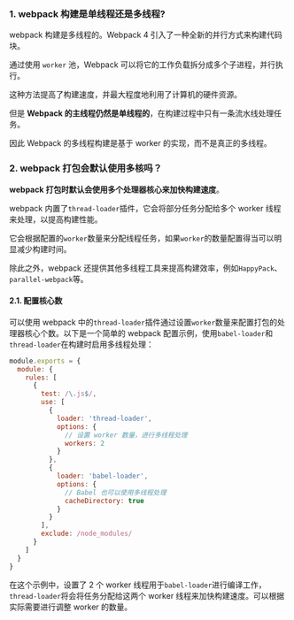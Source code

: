 ### 1. webpack 构建是单线程还是多线程?

webpack 构建是多线程的。Webpack 4 引入了一种全新的并行方式来构建代码块。

通过使用 `worker` 池，Webpack 可以将它的工作负载拆分成多个子进程，并行执行。

这种方法提高了构建速度，并最大程度地利用了计算机的硬件资源。

但是 **Webpack 的主线程仍然是单线程的**，在构建过程中只有一条流水线处理任务。

因此 Webpack 的多线程构建是基于 worker 的实现，而不是真正的多线程。

### 2. webpack 打包会默认使用多核吗？

**webpack 打包时默认会使用多个处理器核心来加快构建速度**。

webpack 内置了`thread-loader`插件，它会将部分任务分配给多个 worker 线程来处理，以提高构建性能。

它会根据配置的`worker`数量来分配线程任务，如果`worker`的数量配置得当可以明显减少构建时间。

除此之外，webpack 还提供其他多线程工具来提高构建效率，例如`HappyPack`、`parallel-webpack`等。

#### 2.1. 配置核心数

可以使用 webpack 中的`thread-loader`插件通过设置`worker`数量来配置打包的处理器核心个数。以下是一个简单的 webpack 配置示例，使用`babel-loader`和`thread-loader`在构建时启用多线程处理：

```js
module.exports = {
  module: {
    rules: [
      {
        test: /\.js$/,
        use: [
          {
            loader: 'thread-loader',
            options: {
              // 设置 worker 数量，进行多线程处理
              workers: 2
            }
          },
          {
            loader: 'babel-loader',
            options: {
              // Babel 也可以使用多线程处理
              cacheDirectory: true
            }
          }
        ],
        exclude: /node_modules/
      }
    ]
  }
}
```

在这个示例中，设置了 2 个 worker 线程用于`babel-loader`进行编译工作，`thread-loader`将会将任务分配给这两个 worker 线程来加快构建速度。可以根据实际需要进行调整 worker 的数量。
